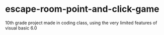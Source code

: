 # escape-room-point-and-click-game
10th grade project made in coding class, using the very limited features of visual basic 6.0
